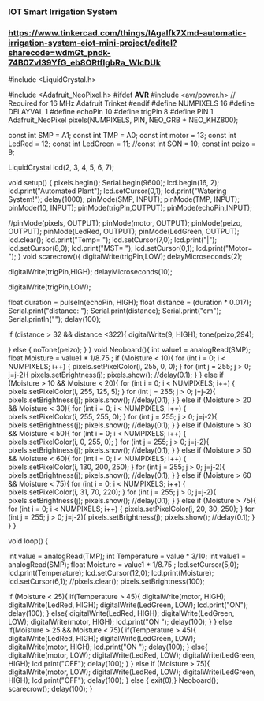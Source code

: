 ### IOT Smart Irrigation System
### https://www.tinkercad.com/things/lAgalfk7Xmd-automatic-irrigation-system-eiot-mini-project/editel?sharecode=wdmGt_pndk-74B0ZvI39YfG_eb8ORtflgbRa_WlcDUk

#include <LiquidCrystal.h>

#include <Adafruit_NeoPixel.h>
#ifdef __AVR__
#include <avr/power.h> // Required for 16 MHz Adafruit Trinket
#endif
#define NUMPIXELS 16
#define DELAYVAL 1
#define echoPin 10
#define trigPin 8
#define PIN 1
Adafruit_NeoPixel pixels(NUMPIXELS, PIN, NEO_GRB + NEO_KHZ800);

const int SMP = A1;
const int TMP = A0;
const int motor = 13;
const int LedRed = 12;
const int LedGreen = 11;
//const int SON = 10;
const int peizo = 9;

LiquidCrystal lcd(2, 3, 4, 5, 6, 7);

void setup() {
  pixels.begin();
  Serial.begin(9600);
  lcd.begin(16, 2);
  lcd.print("Automated Plant");
  lcd.setCursor(0,1);
  lcd.print("Watering System!");
  delay(1000);
  pinMode(SMP, INPUT);
  pinMode(TMP, INPUT);
  pinMode(10, INPUT);
  pinMode(trigPin,OUTPUT);
  pinMode(echoPin,INPUT);
  
  //pinMode(pixels, OUTPUT);
  pinMode(motor, OUTPUT);
  pinMode(peizo, OUTPUT);
  pinMode(LedRed, OUTPUT);
  pinMode(LedGreen, OUTPUT);
  lcd.clear();
  lcd.print("Temp= ");
  lcd.setCursor(7,0);
  lcd.print("|");
  lcd.setCursor(8,0);
  lcd.print("MST= ");
  lcd.setCursor(0,1);
  lcd.print("Motor= ");
}
void scarecrow(){
  digitalWrite(trigPin,LOW);
  delayMicroseconds(2);
  
  digitalWrite(trigPin,HIGH);
  delayMicroseconds(10);
  
  digitalWrite(trigPin,LOW);
    
  float duration = pulseIn(echoPin, HIGH);
  float distance = (duration * 0.017);
  Serial.print("distance: ");
  Serial.print(distance);
  Serial.print("cm");
  Serial.println("");
  delay(100);
  
  if (distance > 32 && distance <322){
    digitalWrite(9, HIGH);
    tone(peizo,294);

  }
  else {
    noTone(peizo);
  }
}
void Neoboard(){
  int value1 = analogRead(SMP);
  float Moisture = value1 * 1/8.75 ;
  if (Moisture < 10){
    for (int i = 0; i < NUMPIXELS; i++) {
      pixels.setPixelColor(i, 255, 0, 0); }
    for (int j = 255; j > 0; j=j-2){
      pixels.setBrightness(j);
      pixels.show();
      //delay(0.1);
    }
  }
  else if (Moisture > 10 && Moisture < 20){
    for (int i = 0; i < NUMPIXELS; i++) {
      pixels.setPixelColor(i, 255, 125, 5); }
    for (int j = 255; j > 0; j=j-2){
      pixels.setBrightness(j);
      pixels.show();
      //delay(0.1);
    }
  }
  else if (Moisture > 20 && Moisture < 30){
    for (int i = 0; i < NUMPIXELS; i++) {
      pixels.setPixelColor(i, 255, 255, 0); }
    for (int j = 255; j > 0; j=j-2){
      pixels.setBrightness(j);
      pixels.show();
      //delay(0.1);
    }
  }
  else if (Moisture > 30 && Moisture < 50){
    for (int i = 0; i < NUMPIXELS; i++) {
      pixels.setPixelColor(i, 0, 255, 0); }
    for (int j = 255; j > 0; j=j-2){
      pixels.setBrightness(j);
      pixels.show();
      //delay(0.1);
    }
  }
  else if (Moisture > 50 && Moisture < 60){
    for (int i = 0; i < NUMPIXELS; i++) {
      pixels.setPixelColor(i, 130, 200, 250); }
    for (int j = 255; j > 0; j=j-2){
      pixels.setBrightness(j);
      pixels.show();
      //delay(0.1);
    }
  }
  else if (Moisture > 60 && Moisture < 75){
    for (int i = 0; i < NUMPIXELS; i++) {
      pixels.setPixelColor(i, 31, 70, 220); }
    for (int j = 255; j > 0; j=j-2){
      pixels.setBrightness(j);
      pixels.show();
      //delay(0.1);
    }
  }
  else if (Moisture > 75){
    for (int i = 0; i < NUMPIXELS; i++) {
      pixels.setPixelColor(i, 20, 30, 250); }
    for (int j = 255; j > 0; j=j-2){
      pixels.setBrightness(j);
      pixels.show();
      //delay(0.1);
    }
  }
}

void loop() {

  int value = analogRead(TMP);
  int Temperature = value * 3/10;
  int value1 = analogRead(SMP);
  float Moisture = value1 * 1/8.75 ;
  lcd.setCursor(5,0);
  lcd.print(Temperature);
  lcd.setCursor(12,0);
  lcd.print(Moisture);
  lcd.setCursor(6,1);
  //pixels.clear();
  pixels.setBrightness(100);
  
  if (Moisture < 25){
    if(Temperature > 45){
    digitalWrite(motor, HIGH);
    digitalWrite(LedRed, HIGH);
    digitalWrite(LedGreen, LOW);
    lcd.print("ON");
      delay(100);
    }
    else{
    digitalWrite(LedRed, HIGH);
    digitalWrite(LedGreen, LOW);
    digitalWrite(motor, HIGH);
    lcd.print("ON ");
      delay(100);
    } 
  }
  else if(Moisture > 25 && Moisture < 75){
    if(Temperature > 45){
    digitalWrite(LedRed, HIGH);
    digitalWrite(LedGreen, LOW);
    digitalWrite(motor, HIGH);
    lcd.print("ON ");
    delay(100);
    }
    else{
    digitalWrite(motor, LOW);
    digitalWrite(LedRed, LOW);
    digitalWrite(LedGreen, HIGH);
    lcd.print("OFF");
    delay(100);
    }
  } 
  else if (Moisture > 75){
    digitalWrite(motor, LOW);
    digitalWrite(LedRed, LOW);
    digitalWrite(LedGreen, HIGH);
    lcd.print("OFF");
    delay(100);
  }
  else {
  exit(0);}
  Neoboard();
  scarecrow();
  delay(100);
}
